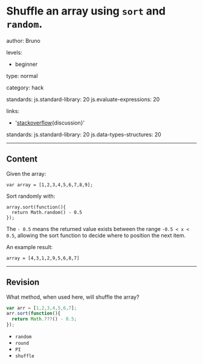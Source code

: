 # Shuffle an array using `sort` and `random`.
author: Bruno

levels:

  - beginner

type: normal

category: hack

standards:
  js.standard-library: 20
  js.evaluate-expressions: 20

links:

  - '[stackoverflow](http://stackoverflow.com/questions/2450954){discussion}'

standards:
  js.standard-library: 20
  js.data-types-structures: 20

---
## Content

Given the array:

```
var array = [1,2,3,4,5,6,7,8,9];
```
Sort randomly with:
```
array.sort(function(){
  return Math.random() - 0.5
});
```
The `- 0.5` means the returned value exists between the range `-0.5 < x < 0.5`, allowing the sort function to decide where to position the next item.

An example result:

```
array = [4,3,1,2,9,5,6,8,7]
```

---
## Revision

What method, when used here, will shuffle
the array?

```javascript
var arr = [1,2,3,4,5,6,7];
arr.sort(function(){
  return Math.???() - 0.5;
});
```

* `random`
* `round`
* `PI`
* `shuffle`
